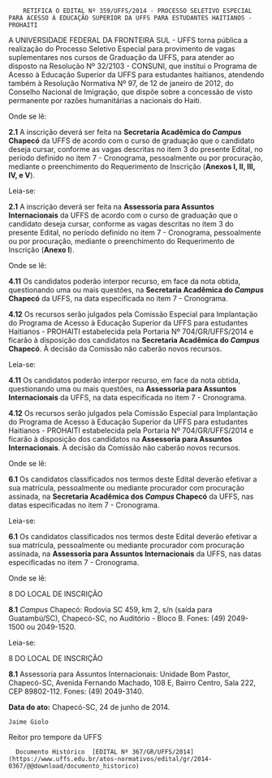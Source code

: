         RETIFICA O EDITAL Nº 359/UFFS/2014 - PROCESSO SELETIVO ESPECIAL PARA ACESSO À EDUCAÇÃO SUPERIOR DA UFFS PARA ESTUDANTES HAITIANOS - PROHAITI  

A UNIVERSIDADE FEDERAL DA FRONTEIRA SUL - UFFS torna pública a realização do Processo Seletivo Especial para provimento de vagas suplementares nos cursos de Graduação da UFFS, para atender ao disposto na Resolução Nº 32/2103 - CONSUNI, que institui o Programa de Acesso à Educação Superior da UFFS para estudantes haitianos, atendendo também à Resolução Normativa Nº 97, de 12 de janeiro de 2012, do Conselho Nacional de Imigração, que dispõe sobre a concessão de visto permanente por razões humanitárias a nacionais do Haiti.

 Onde se lê:

 **2.1** A inscrição deverá ser feita na **Secretaria Acadêmica do *Campus* Chapecó** da UFFS de acordo com o curso de graduação que o candidato deseja cursar, conforme as vagas descritas no item 3 do presente Edital, no período definido no item 7 - Cronograma, pessoalmente ou por procuração, mediante o preenchimento do Requerimento de Inscrição (**Anexos I, II, III, IV, e V**).

 Leia-se:

 **2.1** A inscrição deverá ser feita na **Assessoria para Assuntos Internacionais** da UFFS de acordo com o curso de graduação que o candidato deseja cursar, conforme as vagas descritas no item 3 do presente Edital, no período definido no item 7 - Cronograma, pessoalmente ou por procuração, mediante o preenchimento do Requerimento de Inscrição (**Anexo I**).

 Onde se lê:

 **4.11** Os candidatos poderão interpor recurso, em face da nota obtida, questionando uma ou mais questões, na **Secretaria Acadêmica do *Campus* Chapecó** da UFFS, na data especificada no item 7 - Cronograma.

 **4.12** Os recursos serão julgados pela Comissão Especial para Implantação do Programa de Acesso à Educação Superior da UFFS para estudantes Haitianos - PROHAITI estabelecida pela Portaria Nº 704/GR/UFFS/2014 e ficarão à disposição dos candidatos na **Secretaria Acadêmica do *Campus* Chapecó**. À decisão da Comissão não caberão novos recursos.

 Leia-se:

 **4.11** Os candidatos poderão interpor recurso, em face da nota obtida, questionando uma ou mais questões, na **Assessoria para Assuntos Internacionais** da UFFS, na data especificada no item 7 - Cronograma.

 **4.12** Os recursos serão julgados pela Comissão Especial para Implantação do Programa de Acesso à Educação Superior da UFFS para estudantes Haitianos - PROHAITI estabelecida pela Portaria Nº 704/GR/UFFS/2014 e ficarão à disposição dos candidatos na **Assessoria para Assuntos Internacionais**. À decisão da Comissão não caberão novos recursos.

 Onde se lê:

 **6.1** Os candidatos classificados nos termos deste Edital deverão efetivar a sua matrícula, pessoalmente ou mediante procurador com procuração assinada, na **Secretaria Acadêmica dos *Campus* Chapecó** da UFFS, nas datas especificadas no item 7 - Cronograma.

 Leia-se:

 **6.1** Os candidatos classificados nos termos deste Edital deverão efetivar a sua matrícula, pessoalmente ou mediante procurador com procuração assinada, na **Assessoria para Assuntos Internacionais** da UFFS, nas datas especificadas no item 7 - Cronograma.

 Onde se lê:

 8 DO LOCAL DE INSCRIÇÃO

 **8.1** *Campus* Chapecó: Rodovia SC 459, km 2, s/n (saída para Guatambú/SC), Chapecó-SC, no Auditório - Bloco B. Fones: (49) 2049-1500 ou 2049-1520.

 Leia-se:

 8 DO LOCAL DE INSCRIÇÃO

 **8.1** Assessoria para Assuntos Internacionais: Unidade Bom Pastor, Chapecó-SC, Avenida Fernando Machado, 108 E, Bairro Centro, Sala 222, CEP 89802-112. Fones: (49) 2049-3140.

  

   **Data do ato:** Chapecó-SC, 24 de junho de 2014.   
 

    Jaime Giolo   
 Reitor pro tempore da UFFS 

      Documento Histórico  [EDITAL Nº 367/GR/UFFS/2014](https://www.uffs.edu.br/atos-normativos/edital/gr/2014-0367/@@download/documento_historico)     
      